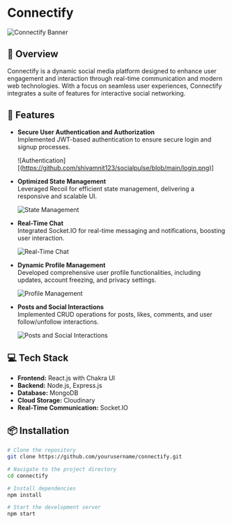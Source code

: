  # Connectify

![Connectify Banner](https://via.placeholder.com/1200x300?text=Connectify)  

## 🚀 Overview

Connectify is a dynamic social media platform designed to enhance user engagement and interaction through real-time communication and modern web technologies. With a focus on seamless user experiences, Connectify integrates a suite of features for interactive social networking.

## 🌟 Features

- **Secure User Authentication and Authorization**  
  Implemented JWT-based authentication to ensure secure login and signup processes.

  ![Authentication][(https://github.com/shivamnit123/socialpulse/blob/main/login.png)]

- **Optimized State Management**  
  Leveraged Recoil for efficient state management, delivering a responsive and scalable UI.

  ![State Management](https://via.placeholder.com/600x400?text=State+Management)

- **Real-Time Chat**  
  Integrated Socket.IO for real-time messaging and notifications, boosting user interaction.

  ![Real-Time Chat](https://via.placeholder.com/600x400?text=Real-Time+Chat)

- **Dynamic Profile Management**  
  Developed comprehensive user profile functionalities, including updates, account freezing, and privacy settings.

  ![Profile Management](https://via.placeholder.com/600x400?text=Profile+Management)

- **Posts and Social Interactions**  
  Implemented CRUD operations for posts, likes, comments, and user follow/unfollow interactions.

  ![Posts and Social Interactions](https://via.placeholder.com/600x400?text=Posts+and+Interactions)

## 💻 Tech Stack

- **Frontend:** React.js with Chakra UI
- **Backend:** Node.js, Express.js
- **Database:** MongoDB
- **Cloud Storage:** Cloudinary
- **Real-Time Communication:** Socket.IO

## 📦 Installation

```bash
# Clone the repository
git clone https://github.com/yourusername/connectify.git

# Navigate to the project directory
cd connectify

# Install dependencies
npm install

# Start the development server
npm start
